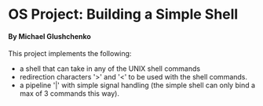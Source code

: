 # OS Project: Building a Simple Shell
#### By Michael Glushchenko

This project implements the following:
- a shell that can take in any of the UNIX shell commands
- redirection characters '>' and '<' to be used with the shell commands.
- a pipeline '|' with simple signal handling (the simple shell can only bind a max of 3 commands this way).

